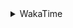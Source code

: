 <details>
 <summary>WakaTime</summary>

<!--START_SECTION:waka-->
![Profile Views](http://img.shields.io/badge/Profile%20Views-5-blue)

**🐱 My Github Data** 

> 🏆 339 Contributions in the Year 2021
 > 
> 📦 254.9 kB Used in Github's Storage 
 > 
> 🚫 Not Opted to Hire
 > 
> 📜 42 Public Repositories 
 > 
> 🔑 1 Private Repository 
 > 
**I'm a Night 🦉** 

```text
🌞 Morning    26 commits     ██░░░░░░░░░░░░░░░░░░░░░░░   8.72% 
🌆 Daytime    115 commits    █████████░░░░░░░░░░░░░░░░   38.59% 
🌃 Evening    122 commits    ██████████░░░░░░░░░░░░░░░   40.94% 
🌙 Night      35 commits     ███░░░░░░░░░░░░░░░░░░░░░░   11.74%

```
📅 **I'm Most Productive on Monday** 

```text
Monday       54 commits     ████░░░░░░░░░░░░░░░░░░░░░   18.12% 
Tuesday      47 commits     ████░░░░░░░░░░░░░░░░░░░░░   15.77% 
Wednesday    40 commits     ███░░░░░░░░░░░░░░░░░░░░░░   13.42% 
Thursday     46 commits     ███░░░░░░░░░░░░░░░░░░░░░░   15.44% 
Friday       36 commits     ███░░░░░░░░░░░░░░░░░░░░░░   12.08% 
Saturday     41 commits     ███░░░░░░░░░░░░░░░░░░░░░░   13.76% 
Sunday       34 commits     ██░░░░░░░░░░░░░░░░░░░░░░░   11.41%

```


📊 **This Week I Spent My Time On** 

```text
⌚︎ Time Zone: Asia/Shanghai

💬 Programming Languages: 
Go                       21 hrs 30 mins      ██████████████░░░░░░░░░░░   57.29% 
Rust                     7 hrs 34 mins       █████░░░░░░░░░░░░░░░░░░░░   20.18% 
Protocol Buffer          1 hr 51 mins        █░░░░░░░░░░░░░░░░░░░░░░░░   4.95% 
C                        1 hr 7 mins         ░░░░░░░░░░░░░░░░░░░░░░░░░   3.01% 
Bash                     54 mins             ░░░░░░░░░░░░░░░░░░░░░░░░░   2.43%

🔥 Editors: 
VS Code                  36 hrs 52 mins      ████████████████████████░   98.25% 
IntelliJ                 39 mins             ░░░░░░░░░░░░░░░░░░░░░░░░░   1.75%

🐱‍💻 Projects: 
matcloud                 13 hrs 39 mins      █████████░░░░░░░░░░░░░░░░   36.39% 
hello-rust               7 hrs 33 mins       █████░░░░░░░░░░░░░░░░░░░░   20.11% 
leetcode                 6 hrs 29 mins       ████░░░░░░░░░░░░░░░░░░░░░   17.28% 
gogo                     3 hrs 4 mins        ██░░░░░░░░░░░░░░░░░░░░░░░   8.19% 
apue                     1 hr 35 mins        █░░░░░░░░░░░░░░░░░░░░░░░░   4.24%

💻 Operating System: 
Linux                    36 hrs 14 mins      ████████████████████████░   96.52% 
Windows                  1 hr 18 mins        ░░░░░░░░░░░░░░░░░░░░░░░░░   3.48%

```

**I Mostly Code in Go** 

```text
Go                       14 repos            ███████████░░░░░░░░░░░░░░   43.75% 
Java                     9 repos             ███████░░░░░░░░░░░░░░░░░░   28.12% 
Python                   2 repos             █░░░░░░░░░░░░░░░░░░░░░░░░   6.25% 
Vue                      2 repos             █░░░░░░░░░░░░░░░░░░░░░░░░   6.25% 
HTML                     2 repos             █░░░░░░░░░░░░░░░░░░░░░░░░   6.25%

```


**Timeline**

![Chart not found](https://raw.githubusercontent.com/MaoLongLong/MaoLongLong/main/charts/bar_graph.png) 


 Last Updated on 05/08/2021
<!--END_SECTION:waka-->

</details>
